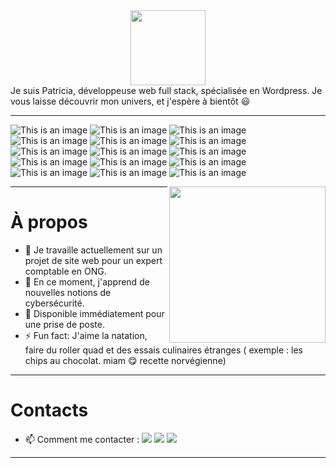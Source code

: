 <!--### Hi there 👋 -->
<div align="center">  
  <img src="https://media.giphy.com/media/MeJgB3yMMwIaHmKD4z/giphy.gif" width="120">
</div>
Je suis Patricia, développeuse web full stack, spécialisée en Wordpress.
Je vous laisse découvrir mon univers, et j'espère à bientôt 😃

-------------------------

![This is an image](https://img.shields.io/badge/HTML5-E34F26?style=for-the-badge&logo=html5&logoColor=white)
![This is an image](https://img.shields.io/badge/CSS3-1572B6?style=for-the-badge&logo=css3&logoColor=white)
![This is an image](https://img.shields.io/badge/PHP-777BB4?style=for-the-badge&logo=php&logoColor=white)
![This is an image](https://img.shields.io/badge/JavaScript-323330?style=for-the-badge&logo=javascript&logoColor=F7DF1E)
![This is an image](https://img.shields.io/badge/Vue.js-35495E?style=for-the-badge&logo=vue.js&logoColor=4FC08D)
![This is an image](https://img.shields.io/badge/Sass-CC6699?style=for-the-badge&logo=sass&logoColor=white)
![This is an image](https://img.shields.io/badge/Bootstrap-563D7C?style=for-the-badge&logo=bootstrap&logoColor=white)
![This is an image](https://img.shields.io/badge/MySQL-00000F?style=for-the-badge&logo=mysql&logoColor=blue)
![This is an image](https://img.shields.io/badge/Linux-FCC624?style=for-the-badge&logo=linux&logoColor=black)
![This is an image](https://img.shields.io/badge/Slack-4A154B?style=for-the-badge&logo=slack&logoColor=white)
![This is an image](https://img.shields.io/badge/Discord-7289DA?style=for-the-badge&logo=discord&logoColor=white)
![This is an image](https://img.shields.io/badge/Stack_Overflow-FE7A16?style=for-the-badge&logo=stack-overflow&logoColor=white)
![This is an image](https://img.shields.io/badge/GitHub-100000?style=for-the-badge&logo=github&logoColor=white)
![This is an image](https://img.shields.io/badge/Amazon_AWS-232F3E?style=for-the-badge&logo=amazon-aws&logoColor=white)
![This is an image](https://img.shields.io/badge/Spotify-1ED760?&style=for-the-badge&logo=spotify&logoColor=white)

<!--<img align='right' src="https://media.giphy.com/media/xT39CV47COkGPZO3HG/giphy.gif" width="250"> 

<img align='right' src="https://media.giphy.com/media/l46ChKeGsmsfE3Un6/giphy.gif" width="250"> 

<img align='right' src="https://media.giphy.com/media/lebpnk3qVPAjBxIKKc/giphy.gif" width="250">-->
<img align='right' src="https://media.giphy.com/media/dYyRWrXb9OpfYbhNY4/giphy.gif" width="250">



-------------------------

# À propos
- 🔭 Je travaille actuellement sur un projet de site web pour un <!--auto-entrepreneur en comptabilité/--> expert comptable en ONG.
- 🌱 En ce moment, j'apprend de nouvelles notions de cybersécurité.
- 👯 Disponible immédiatement pour une prise de poste.
- ⚡ Fun fact: J'aime la natation, faire du roller quad et des essais culinaires étranges ( exemple : les chips au chocolat. miam 😋 recette norvégienne)

---------------------
# Contacts
- 📫 Comment me contacter : 
<a href="mailto:patricia.cauchard3@gmail.com?subject=[GitHub]%20%20Prise%20de%20contact&body=Bonjour%20Patricia%2C%0A%0AJe%20viens%20vers%20toi%20aujourd%27hui%20apr%C3%A8s%20avoir%20vu%20ton%20profil%20GitHub%20pour%20..."><img src="https://img.shields.io/badge/e‑mail-D14836.svg?style=for-the-badge&logo=GMail&logoColor=white"/></a>
<a href="https://www.linkedin.com/in/patricia-cauchard/"><img src="https://img.shields.io/badge/linkedin-0077B5.svg?style=for-the-badge&logo=linkedin&logoColor=white"/></a>
<a href="https://twitter.com/Whatwha98251309"><img src="https://img.shields.io/badge/Twitter-1DA1F2?style=for-the-badge&logo=twitter&logoColor=white"/></a>

- -----------------
